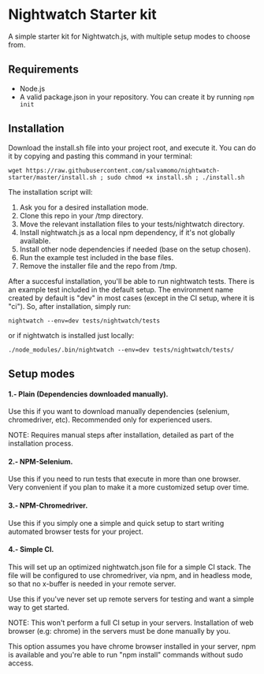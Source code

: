 # Nightwatch Starter kit
A simple starter kit for Nightwatch.js, with multiple setup modes to choose from.

## Requirements

  * Node.js
  * A valid package.json in your repository. You can create it by running ``npm init``

## Installation

Download the install.sh file into your project root, and execute it. You can do
it by copying and pasting this command in your terminal:

    wget https://raw.githubusercontent.com/salvamomo/nightwatch-starter/master/install.sh ; sudo chmod +x install.sh ; ./install.sh
    
The installation script will:

  1. Ask you for a desired installation mode.
  2. Clone this repo in your /tmp directory.
  3. Move the relevant installation files to your tests/nightwatch directory.
  4. Install nightwatch.js as a local npm dependency, if it's not globally available.
  5. Install other node dependencies if needed (base on the setup chosen).
  5. Run the example test included in the base files.
  6. Remove the installer file and the repo from /tmp.
    
After a succesful installation, you'll be able to run nightwatch tests. There is
an example test included in the default setup. The environment name created by
default is "dev" in most cases (except in the CI setup, where it is "ci"). 
So, after installation, simply run:

    nightwatch --env=dev tests/nightwatch/tests

  or if nightwatch is installed just locally:
  
    ./node_modules/.bin/nightwatch --env=dev tests/nightwatch/tests/

## Setup modes

#### 1.- Plain (Dependencies downloaded manually).

Use this if you want to download manually dependencies 
(selenium, chromedriver, etc). Recommended only for experienced
users. 

NOTE: Requires manual steps after installation, detailed as part of the 
installation process.

#### 2.- NPM-Selenium.

Use this if you need to run tests that execute in more than one browser. Very
convenient if you plan to make it a more customized setup over time.

#### 3.- NPM-Chromedriver.

Use this if you simply one a simple and quick setup to start
writing automated browser tests for your project.

#### 4.- Simple CI.
 
This will set up an optimized nightwatch.json file for a simple CI stack.
The file will be configured to use chromedriver, via npm, and in headless mode,
so that no x-buffer is needed in your remote server.

Use this if you've never set up remote servers for testing and want a simple
way to get started. 

NOTE: This won't perform a full CI setup in your servers. Installation of web 
browser (e.g: chrome) in the servers must be done manually by you.

This option assumes you have chrome browser installed in your server, npm
is available and you're able to run "npm install" commands without sudo access.

